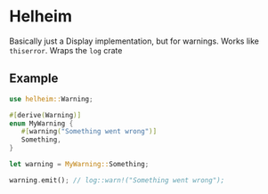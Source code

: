 <!-- cargo-rdme start -->

# Helheim

Basically just a Display implementation, but for warnings. Works like `thiserror`. Wraps the `log` crate

## Example
```rust
use helheim::Warning;

#[derive(Warning)]
enum MyWarning {
   #[warning("Something went wrong")]
   Something,
}

let warning = MyWarning::Something;

warning.emit(); // log::warn!("Something went wrong");
```

<!-- cargo-rdme end -->
